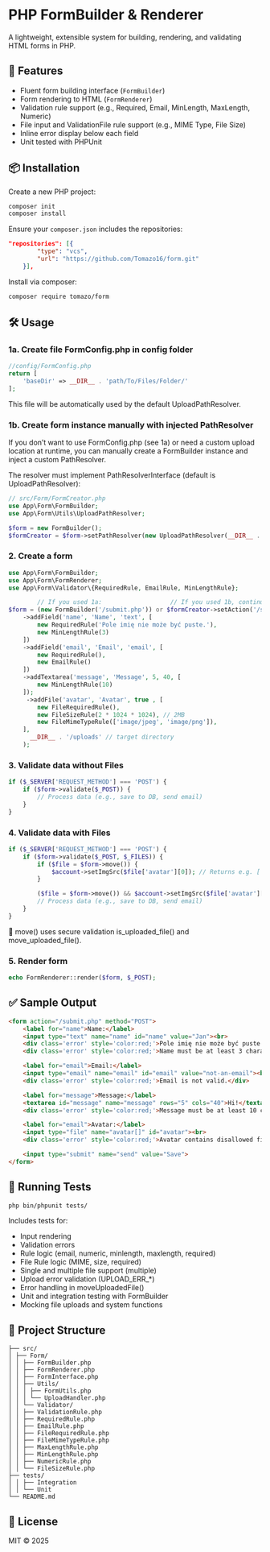 # PHP FormBuilder & Renderer

A lightweight, extensible system for building, rendering, and validating HTML forms in PHP.

## 🚀 Features

- Fluent form building interface (`FormBuilder`)
- Form rendering to HTML (`FormRenderer`)
- Validation rule support (e.g., Required, Email, MinLength, MaxLength, Numeric)
- File input and ValidationFile rule support (e.g., MIME Type, File Size)
- Inline error display below each field
- Unit tested with PHPUnit

## 📦 Installation

Create a new PHP project:

```bash
composer init
composer install
```

Ensure your `composer.json` includes the repositories:

```json
"repositories": [{
        "type": "vcs",
        "url": "https://github.com/Tomazo16/form.git"
    }],
```

Install via composer:

```bash
composer require tomazo/form
```

## 🛠️ Usage

### 1a. Create file FormConfig.php in config folder

```php
//config/FormConfig.php
return [
    'baseDir' => __DIR__ . 'path/To/Files/Folder/'
];
```

This file will be automatically used by the default UploadPathResolver.

### 1b. Create form instance manually with injected PathResolver

If you don’t want to use FormConfig.php (see 1a) or need a custom upload location at runtime, you can manually create a FormBuilder instance and inject a custom PathResolver.

The resolver must implement PathResolverInterface (default is UploadPathResolver):

```php
// src/Form/FormCreator.php
use App\Form\FormBuilder;
use App\Form\Utils\UploadPathResolver;

$form = new FormBuilder();
$formCreator = $form->setPathResolver(new UploadPathResolver(__DIR__ . 'path/To/Files/Folder/')); // default is UploadPathResolver
```

### 2. Create a form

```php
use App\Form\FormBuilder;
use App\Form\FormRenderer;
use App\Form\Validator\{RequiredRule, EmailRule, MinLengthRule};

        // If you used 1a:                   // If you used 1b, continue using $formCreator:
$form = (new FormBuilder('/submit.php')) or $formCreator->setAction('/submit.php')
    ->addField('name', 'Name', 'text', [
        new RequiredRule('Pole imię nie może być puste.'),
        new MinLengthRule(3)
    ])
    ->addField('email', 'Email', 'email', [
        new RequiredRule(),
        new EmailRule()
    ])
    ->addTextarea('message', 'Message', 5, 40, [
        new MinLengthRule(10)
    ]);
     ->addFile('avatar', 'Avatar', true , [
        new FileRequiredRule(),
        new FileSizeRule(2 * 1024 * 1024), // 2MB
        new FileMimeTypeRule(['image/jpeg', 'image/png']),
    ],
      __DIR__ . '/uploads' // target directory
    );
```

### 3. Validate data without Files

```php
if ($_SERVER['REQUEST_METHOD'] === 'POST') {
    if ($form->validate($_POST)) {
        // Process data (e.g., save to DB, send email)
    }
}
```

### 4. Validate data with Files

```php
if ($_SERVER['REQUEST_METHOD'] === 'POST') {
    if ($form->validate($_POST, $_FILES)) {
        if ($file = $form->move()) {
            $account->setImgSrc($file['avatar'][0]); // Returns e.g. ['avatar' => ['/target/path/1234_avatar.jpg']]
        }

        ($file = $form->move()) && $account->setImgSrc($file['avatar'][0]);// shortcut version if one file is moved. moves files to specified locations and return ['avatar'][0] => ['/target/path/1234_avatar.jpg']
        // Process data (e.g., save to DB, send email)
    }
}
```

🔐 move() uses secure validation is_uploaded_file() and move_uploaded_file().

### 5. Render form

```php
echo FormRenderer::render($form, $_POST);
```

## ✅ Sample Output

```html
<form action="/submit.php" method="POST">
    <label for="name">Name:</label>
    <input type="text" name="name" id="name" value="Jan"><br>
    <div class='error' style='color:red;'>Pole imię nie może być puste.</div>
    <div class='error' style='color:red;'>Name must be at least 3 characters.</div>

    <label for="email">Email:</label>
    <input type="email" name="email" id="email" value="not-an-email"><br>
    <div class='error' style='color:red;'>Email is not valid.</div>

    <label for="message">Message:</label>
    <textarea id="message" name="message" rows="5" cols="40">Hi!</textarea><br>
    <div class='error' style='color:red;'>Message must be at least 10 characters.</div>

    <label for="email">Avatar:</label>
    <input type="file" name="avatar[]" id="avatar"><br>
    <div class='error' style='color:red;'>Avatar contains disallowed file type.</div>

    <input type="submit" name="send" value="Save">
</form>
```

## 🧪 Running Tests

```bash
php bin/phpunit tests/
```

Includes tests for:

- Input rendering
- Validation errors
- Rule logic (email, numeric, minlength, maxlength, required)
- File Rule logic (MIME, size, required)
- Single and multiple file support (multiple)
- Upload error validation (UPLOAD_ERR_*)
- Error handling in moveUploadedFile()
- Unit and integration testing with FormBuilder
- Mocking file uploads and system functions

## 📁 Project Structure

```
├── src/
│ ├── Form/
│ │ ├── FormBuilder.php 
│ │ ├── FormRenderer.php 
│ │ ├── FormInterface.php 
│ │ ├── Utils/
│ │ │ ├── FormUtils.php
│ │ │ └── UploadHandler.php
│ │ └── Validator/
│ │ ├── ValidationRule.php
│ │ ├── RequiredRule.php
│ │ ├── EmailRule.php
│ │ ├── FileRequiredRule.php
│ │ ├── FileMimeTypeRule.php
│ │ ├── MaxLengthRule.php
│ │ ├── MinLengthRule.php
│ │ ├── NumericRule.php
│ │ └── FileSizeRule.php
├── tests/
│ │ ├── Integration
│ │ └── Unit
└── README.md
```

## 📃 License

MIT © 2025